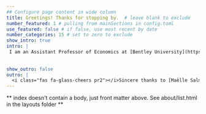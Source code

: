 ```yaml
---
## Configure page content in wide column
title: Greetings! Thanks for stopping by.  # leave blank to exclude
number_featured: 1 # pulling from mainSections in config.toml
use_featured: false # if false, use most recent by date
number_categories: 15 # set to zero to exclude
show_intro: true
intro: |
 I am an Assistant Professor of Economics at [Bentley University](https://www.bentley.edu/). My research interests center around population health, migration, and economic development. A recurring theme in my work involves the study of economically vulnerable populations. I use both experimental and quasi-experimental methods to conduct research. I frequently collaborate with local institutions by either using their administrative data or partnering with them to collect data and design interventions to inform policy. On this site, all of my academic publications, working papers, and replication packages are available, provided that de-identified data can be made available. 
 
 
show_outro: false
outro: |
  <i class="fas fa-glass-cheers pr2"></i>Sincere thanks to [Maëlle Salmon](https://masalmon.eu/) for her help naming this Hugo theme!
---
```


** index doesn't contain a body, just front matter above.
See about/list.html in the layouts folder **